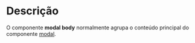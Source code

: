 # Descrição

O componente **modal body** normalmente agrupa o conteúdo principal do componente [modal](/docs/components/modal).